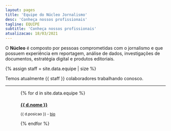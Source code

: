 ```yaml
---
layout: pages
title: 'Equipe do Núcleo Jornalismo'
desc: 'Conheça nossos profissionais'
tagline: EQUIPE
subtitle: 'Conheça nossos profissionais'
atualizacao: 18/03/2021
---
```


O **Núcleo** é composto por pessoas comprometidas com o jornalismo e que possuem experiência em reportagem, análise de dados, investigações de documentos, estratégia digital e produtos editoriais.

{% assign staff = site.data.equipe | size %}

Temos atualmente {{ staff }} colaboradores trabalhando conosco.

---

<div class="container" style="padding: 0 5% 0px;max-width:550px">

<div style="padding: 0 5% 0px;max-width:550px">

<div class="row">

{% for d in site.data.equipe %}


<div class="col-sm-6 col-lg-6" style="margin-bottom:5px;">

<h4 style="margin-bottom:0;"><a href="{{ site.baseurl }}/equipe/{{ d.twitter }}">{{ d.nome }}</a></h4>

<small>{{ d.posicao }} - <a href="{{ site.baseurl }}/equipe/{{ d.twitter }}">bio <i class="fas fa-link fa-sm"></i></a></small>

</div>

{% endfor %}

</div>
</div>
</div>
